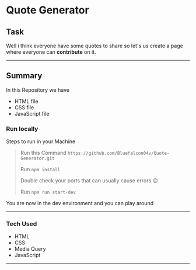 # Quote Generator

## Task
 Well i think everyone have some quotes to share so let's us create a page where everyone can **contribute** on it.

___

## Summary 
In this Repository we have 
- HTML file
- CSS file
- JavaScript file

### Run locally
Steps to run in your Machine
> Run this Command `https://github.com/Bluefalcon04v/Quote-Generator.git`
> 
> Run `npm install` 
> 
> Double check your ports that can usually cause errors 😉
> 
> Run `npm run start-dev`
>
You are now in the dev environment and you can play around

---

### Tech Used
- HTML
- CSS
- Media Query
- JavaScript

***